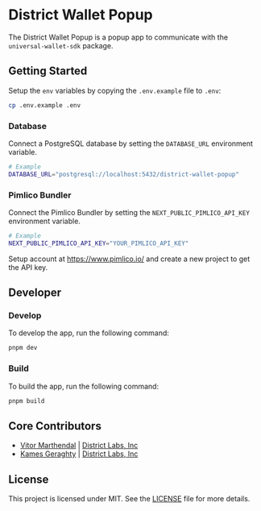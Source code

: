 # District Wallet Popup

The District Wallet Popup is a popup app to communicate with the `universal-wallet-sdk` package.

## Getting Started

Setup the `env` variables by copying the `.env.example` file to `.env`:

```bash
cp .env.example .env
```

### Database

Connect a PostgreSQL database by setting the `DATABASE_URL` environment variable.

```bash
# Example
DATABASE_URL="postgresql://localhost:5432/district-wallet-popup"
```

### Pimlico Bundler

Connect the Pimlico Bundler by setting the `NEXT_PUBLIC_PIMLICO_API_KEY` environment variable.

```bash
# Example
NEXT_PUBLIC_PIMLICO_API_KEY="YOUR_PIMLICO_API_KEY"
```

Setup account at https://www.pimlico.io/ and create a new project to get the API key.

## Developer

### Develop

To develop the app, run the following command:

```bash
pnpm dev
```

### Build

To build the app, run the following command:

```bash
pnpm build
```

## Core Contributors

- [Vitor Marthendal](https://x.com/VitorMarthendal) | [District Labs, Inc](https://www.districtlabs.com/)
- [Kames Geraghty](https://x.com/KamesGeraghty) | [District Labs, Inc](https://www.districtlabs.com/)

## License

This project is licensed under MIT. See the [LICENSE](./LICENSE) file for more details.